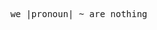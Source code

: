 <pre>












                                 we |pronoun| ~ are nothing by ourselves













































                                                                                                             .
</pre>
